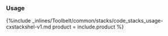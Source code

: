 


### Usage



{%include _inlines/Toolbelt/common/stacks/code_stacks_usage-cxstackshel-v1.md  product = include.product %}




